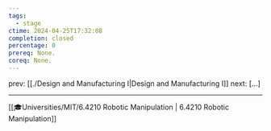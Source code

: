 ```yaml
---
tags:
  - stage
ctime: 2024-04-25T17:32:08
completion: closed
percentage: 0
prereq: None.
coreq: None.
---
```


prev: [[./Design and Manufacturing I|Design and Manufacturing I]]
next: [...]

---

[[🎓Universities/MIT/6.4210 Robotic Manipulation | 6.4210 Robotic Manipulation]]